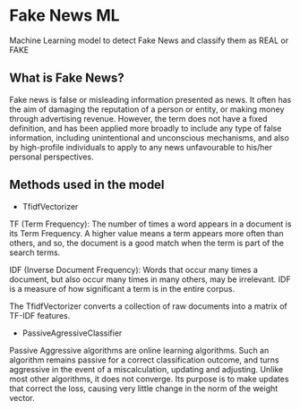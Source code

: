 # Fake News ML
Machine Learning model to detect Fake News and classify them as REAL or FAKE

## What is Fake News?
Fake news is false or misleading information presented as news. It often has the aim of damaging the reputation of a person or entity, or making money through advertising revenue. However, the term does not have a fixed definition, and has been applied more broadly to include any type of false information, including unintentional and unconscious mechanisms, and also by high-profile individuals to apply to any news unfavourable to his/her personal perspectives.

## Methods used in the model
- TfidfVectorizer

TF (Term Frequency): The number of times a word appears in a document is its Term Frequency. A higher value means a term appears more often than others, and so, the document is a good match when the term is part of the search terms.

IDF (Inverse Document Frequency): Words that occur many times a document, but also occur many times in many others, may be irrelevant. IDF is a measure of how significant a term is in the entire corpus.

The TfidfVectorizer converts a collection of raw documents into a matrix of TF-IDF features.

- PassiveAgressiveClassifier

Passive Aggressive algorithms are online learning algorithms. Such an algorithm remains passive for a correct classification outcome, and turns aggressive in the event of a miscalculation, updating and adjusting. Unlike most other algorithms, it does not converge. Its purpose is to make updates that correct the loss, causing very little change in the norm of the weight vector.
